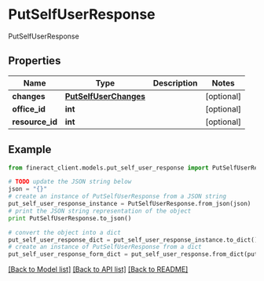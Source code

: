 # PutSelfUserResponse

PutSelfUserResponse

## Properties

Name | Type | Description | Notes
------------ | ------------- | ------------- | -------------
**changes** | [**PutSelfUserChanges**](PutSelfUserChanges.md) |  | [optional] 
**office_id** | **int** |  | [optional] 
**resource_id** | **int** |  | [optional] 

## Example

```python
from fineract_client.models.put_self_user_response import PutSelfUserResponse

# TODO update the JSON string below
json = "{}"
# create an instance of PutSelfUserResponse from a JSON string
put_self_user_response_instance = PutSelfUserResponse.from_json(json)
# print the JSON string representation of the object
print PutSelfUserResponse.to_json()

# convert the object into a dict
put_self_user_response_dict = put_self_user_response_instance.to_dict()
# create an instance of PutSelfUserResponse from a dict
put_self_user_response_form_dict = put_self_user_response.from_dict(put_self_user_response_dict)
```
[[Back to Model list]](../README.md#documentation-for-models) [[Back to API list]](../README.md#documentation-for-api-endpoints) [[Back to README]](../README.md)


